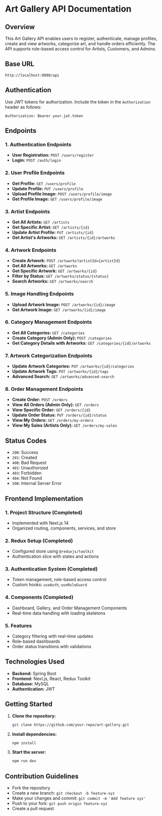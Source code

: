 # Art Gallery API Documentation

## Overview
This Art Gallery API enables users to register, authenticate, manage profiles, create and view artworks, categorize art, and handle orders efficiently. The API supports role-based access control for Artists, Customers, and Admins.

## Base URL
```
http://localhost:8080/api
```

## Authentication
Use JWT tokens for authorization. Include the token in the `Authorization` header as follows:
```
Authorization: Bearer your.jwt.token
```

## Endpoints

### 1. **Authentication Endpoints**
- **User Registration:** `POST /users/register`
- **Login:** `POST /auth/login`

### 2. **User Profile Endpoints**
- **Get Profile:** `GET /users/profile`
- **Update Profile:** `PUT /users/profile`
- **Upload Profile Image:** `POST /users/profile/image`
- **Get Profile Image:** `GET /users/profile/image`

### 3. **Artist Endpoints**
- **Get All Artists:** `GET /artists`
- **Get Specific Artist:** `GET /artists/{id}`
- **Update Artist Profile:** `PUT /artists/{id}`
- **Get Artist's Artworks:** `GET /artists/{id}/artworks`

### 4. **Artwork Endpoints**
- **Create Artwork:** `POST /artworks?artistId={artistId}`
- **Get All Artworks:** `GET /artworks`
- **Get Specific Artwork:** `GET /artworks/{id}`
- **Filter by Status:** `GET /artworks/status/{status}`
- **Search Artworks:** `GET /artworks/search`

### 5. **Image Handling Endpoints**
- **Upload Artwork Image:** `POST /artworks/{id}/image`
- **Get Artwork Image:** `GET /artworks/{id}/image`

### 6. **Category Management Endpoints**
- **Get All Categories:** `GET /categories`
- **Create Category (Admin Only):** `POST /categories`
- **Get Category Details with Artworks:** `GET /categories/{id}/artworks`

### 7. **Artwork Categorization Endpoints**
- **Update Artwork Categories:** `PUT /artworks/{id}/categories`
- **Update Artwork Tags:** `PUT /artworks/{id}/tags`
- **Advanced Search:** `GET /artworks/advanced-search`

### 8. **Order Management Endpoints**
- **Create Order:** `POST /orders`
- **View All Orders (Admin Only):** `GET /orders`
- **View Specific Order:** `GET /orders/{id}`
- **Update Order Status:** `PUT /orders/{id}/status`
- **View My Orders:** `GET /orders/my-orders`
- **View My Sales (Artists Only):** `GET /orders/my-sales`

## Status Codes
- `200`: Success
- `201`: Created
- `400`: Bad Request
- `401`: Unauthorized
- `403`: Forbidden
- `404`: Not Found
- `500`: Internal Server Error

## Frontend Implementation

### 1. **Project Structure** (Completed)
- Implemented with Next.js 14
- Organized routing, components, services, and store

### 2. **Redux Setup** (Completed)
- Configured store using `@reduxjs/toolkit`
- Authentication slice with states and actions

### 3. **Authentication System** (Completed)
- Token management, role-based access control
- Custom hooks: `useAuth`, `useRoleGuard`

### 4. **Components** (Completed)
- Dashboard, Gallery, and Order Management Components
- Real-time data handling with loading skeletons

### 5. **Features**
- Category filtering with real-time updates
- Role-based dashboards
- Order status transitions with validations

## Technologies Used
- **Backend:** Spring Boot
- **Frontend:** Next.js, React, Redux Toolkit
- **Database:** MySQL
- **Authentication:** JWT

## Getting Started
1. **Clone the repository:**
   ```bash
   git clone https://github.com/your-repo/art-gallery.git
   ```
2. **Install dependencies:**
   ```bash
   npm install
   ```
3. **Start the server:**
   ```bash
   npm run dev
   ```

## Contribution Guidelines
- Fork the repository
- Create a new branch: `git checkout -b feature-xyz`
- Make your changes and commit: `git commit -m 'Add feature xyz'`
- Push to your fork: `git push origin feature-xyz`
- Create a pull request
